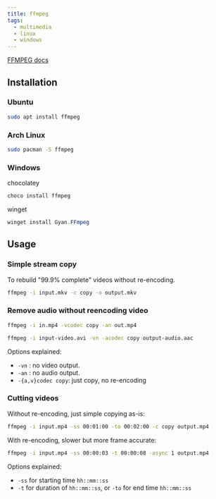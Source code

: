 ```yaml
---
title: ffmpeg
tags:
  - multimedia
  - linux
  - windows
---
```


[FFMPEG docs](https://ffmpeg.org/ffmpeg-all.html)
## Installation

### Ubuntu

```sh
sudo apt install ffmpeg
```

### Arch Linux

```sh
sudo pacman -S ffmpeg
```

### Windows

chocolatey

```powershell
choco install ffmpeg
```

winget

```powershell
winget install Gyan.FFmpeg
```

## Usage

### Simple stream copy

To rebuild "99.9% complete" videos without re-encoding.

```sh
ffmpeg -i input.mkv -c copy -o output.mkv
```
### Remove audio without reencoding video

```sh
ffmpeg -i in.mp4 -vcodec copy -an out.mp4
```

```sh
ffmpeg -i input-video.avi -vn -acodec copy output-audio.aac
```

Options explained:
- `-vn` : no video output.
- `-an` : no audio output.
- `-{a,v}codec copy`: just copy, no re-encoding

### Cutting videos

Without re-encoding, just simple copying as-is:

```sh
ffmpeg -i input.mp4 -ss 00:01:00 -to 00:02:00 -c copy output.mp4
```

With re-encoding, slower but more frame accurate:

```sh
ffmpeg -i input.mp4 -ss 00:00:03 -t 00:00:08 -async 1 output.mp4
```

Options explained:
- `-ss` for starting time `hh::mm::ss`
- `-t` for duration of `hh::mm::ss`, or `-to` for end time `hh::mm::ss`